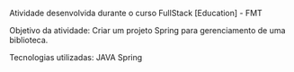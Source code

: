 

Atividade desenvolvida durante o curso FullStack [Education] - FMT

Objetivo da atividade: Criar um projeto Spring para gerenciamento de uma biblioteca.

Tecnologias utilizadas: JAVA Spring
